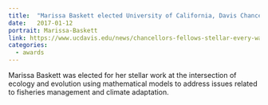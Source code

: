 ```yaml
---
title:  "Marissa Baskett elected University of California, Davis Chancellor's Fellow, 2017-2022"
date:   2017-01-12
portrait: Marissa-Baskett
link: https://www.ucdavis.edu/news/chancellors-fellows-stellar-every-way
categories:
  - awards
---
```

Marissa Baskett was elected for her stellar work at the intersection of ecology and evolution using mathematical models to address issues related to fisheries management and climate adaptation.
